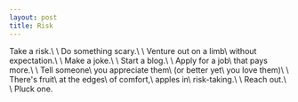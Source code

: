 ```yaml
---
layout: post
title: Risk
---
```

Take a risk.\\
\\
Do something scary.\\
\\
Venture out on a limb\\
without expectation.\\
\\
Make a joke.\\
\\
Start a blog.\\
\\
Apply for a job\\
that pays more.\\
\\
Tell someone\\
you appreciate them\\
(or better yet\\
you love them)\\
\\
There's fruit\\
at the edges\\
of comfort,\\
apples in\\
risk-taking.\\
\\
Reach out.\\
\\
Pluck one.
